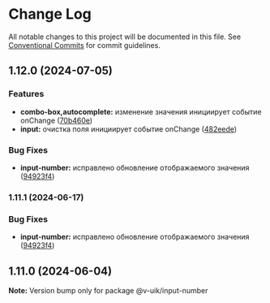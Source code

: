 # Change Log

All notable changes to this project will be documented in this file.
See [Conventional Commits](https://conventionalcommits.org) for commit guidelines.

## 1.12.0 (2024-07-05)


### Features

* **combo-box,autocomplete:** изменение значения инициирует событие onChange ([70b460e](#))
* **input:** очистка поля инициирует событие onChange ([482eede](#))


### Bug Fixes

* **input-number:** исправлено обновление отображаемого значения ([94923f4](#))



### 1.11.1 (2024-06-17)


### Bug Fixes

* **input-number:** исправлено обновление отображаемого значения ([94923f4](#))



## 1.11.0 (2024-06-04)

**Note:** Version bump only for package @v-uik/input-number
